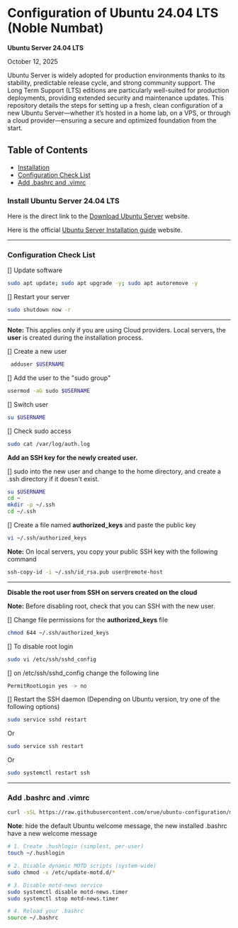 # Configuration of Ubuntu 24.04 LTS (Noble Numbat)

**Ubuntu Server 24.04 LTS**

October 12, 2025

Ubuntu Server is widely adopted for production environments thanks to its stability, predictable release cycle, and strong community support. The Long Term Support (LTS) editions are particularly well-suited for production deployments, providing extended security and maintenance updates. This repository details the steps for setting up a fresh, clean configuration of a new Ubuntu Server—whether it’s hosted in a home lab, on a VPS, or through a cloud provider—ensuring a secure and optimized foundation from the start.

## Table of Contents

- [Installation](#install-ubuntu-server-2404-lts-installation)
- [Configuration Check List](#configuration-check-list)
- [Add .bashrc and .vimrc](#add-bashrc-and-vimrc)

### Install Ubuntu Server 24.04 LTS

Here is the direct link to the [Download Ubuntu Server](https://ubuntu.com/download/server) website.

Here is the official [Ubuntu Server Installation guide](https://ubuntu.com/tutorials/install-ubuntu-server#1-overview) website.

---

### Configuration Check List

[] Update software

```sh
sudo apt update; sudo apt upgrade -y; sudo apt autoremove -y
```

[] Restart your server

```sh
sudo shutdown now -r
```

---

**Note:** This applies only if you are using Cloud providers.
Local servers, the **user** is created during the installation process.

[] Create a new user

```bash
 adduser $USERNAME
```

[] Add the user to the "sudo group"

```sh
usermod -aG sudo $USERNAME
```

[] Switch user

```sh
su $USERNAME
```

[] Check sudo access

```sh
sudo cat /var/log/auth.log
```

**Add an SSH key for the newly created user.**

[] sudo into the new user and change to the home directory, and create a .ssh directory if it doesn't exist.

```sh
su $USERNAME
cd ~
mkdir -p ~/.ssh
cd ~/.ssh
```

[] Create a file named **authorized_keys** and paste the public key

```sh
vi ~/.ssh/authorized_keys
```

**Note:** On local servers, you copy your public SSH key with the following command

```sh
ssh-copy-id -i ~/.ssh/id_rsa.pub user@remote-host
```

---

**Disable the root user from SSH on servers created on the cloud**

**Note:** Before disabling root, check that you can SSH with the new user.

[] Change file permissions for the **authorized_keys** file

```sh
chmod 644 ~/.ssh/authorized_keys
```

[] To disable root login

```sh
sudo vi /etc/ssh/sshd_config
```

[] on /etc/ssh/sshd_config change the following line

```sh
PermitRootLogin yes -> no
```

[] Restart the SSH daemon (Depending on Ubuntu version, try one of the following options)

```sh
sudo service sshd restart
```

Or

```sh
sudo service ssh restart
```

Or

```sh
sudo systemctl restart ssh
```

---

### Add .bashrc and .vimrc

```sh
curl -sSL https://raw.githubusercontent.com/orue/ubuntu-configuration/main/setup.sh | bash
```

**Note**: hide the default Ubuntu welcome message, the new installed .bashrc have a new welcome message

```sh
# 1. Create .hushlogin (simplest, per-user)
touch ~/.hushlogin

# 2. Disable dynamic MOTD scripts (system-wide)
sudo chmod -x /etc/update-motd.d/*

# 3. Disable motd-news service
sudo systemctl disable motd-news.timer
sudo systemctl stop motd-news.timer

# 4. Reload your .bashrc
source ~/.bashrc
```
